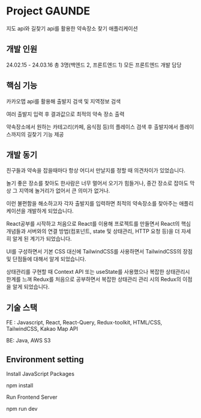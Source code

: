 # Project GAUNDE

지도 api와 길찾기 api를 활용한 약속장소 찾기 애플리케이션

## 개발 인원

24.02.15 - 24.03.16
총 3명(백엔드 2, 프론트엔드 1)
모든 프론트엔드 개발 담당

## 핵심 기능

카카오맵 api를 활용해 출발지 검색 및 지역정보 검색 

여러 출발지 입력 후 결과값으로 최적의 약속 장소 출력

약속장소에서 원하는 카테고리(카페, 음식점 등)의 플레이스 검색 후 출발지에서 플레이스까지의 길찾기 기능 제공

## 개발 동기

친구들과 약속을 잡을때마다 항상 어디서 만날지를 정할 때 의견차이가 있었습니다. 

놀기 좋은 장소를 찾아도 한사람은 너무 멀어서 오기가 힘들거나, 중간 장소로 잡아도 막상 그 지역에 놀거리가 없어서 큰 의미가 없거나.

이런 불편함을 해소하고자 각자 출발지를 입력하면 최적의 약속장소를 찾아주는 애플리케이션을 개발하게 되었습니다.


React공부를 시작하고 처음으로 React를 이용해 프로젝트를 만들면서 React의 핵심 개념들과 서버와의 연결 방법(컴포넌트, state 및 상태관리, HTTP 요청 등)을 더 자세히 알게 된 계기가 되었습니다.

UI를 구성하면서 기본 CSS 대신에 TailwindCSS를 사용하면서 TailwindCSS의 장점 및 단점들에 대해서 알게 되었습니다.

상태관리를 구현할 때 Context API 또는 useState를 사용했으나 복잡한 상태관리시 한계를 느껴 Redux를 처음으로 공부하면서 복잡한 상태관리 관리 시의 Redux의 이점을 알게 되었습니다.

## 기술 스택

FE : Javascript, React, React-Query, Redux-toolkit, HTML/CSS, TailwindCSS, Kakao Map API

BE: Java, AWS S3

## Environment setting

Install JavaScript Packages

npm install


Run Frontend Server

npm run dev


